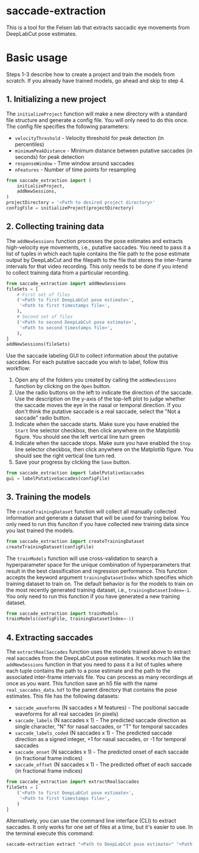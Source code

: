 # saccade-extraction
This is a tool for the Felsen lab that extracts saccadic eye movements from
DeepLabCut pose estimates.

# Basic usage
Steps 1-3 describe how to create a project and train the models from scratch. If
you already have trained models, go ahead and skip to step 4.

## 1. Initializing a new project 
The `initializeProject` function will make a new directory with a standard file structure and generate a config file. You will only need to do this once. The config file specifies the following parameters:
* `velocityThreshold` - Velocity threshold for peak detection (in percentiles)
* `minimumPeakDistance` - Minimum distance between putative saccades (in seconds) for peak detection
* `responseWindow` - Time window around saccades
* `nFeatures` - Number of time points for resampling
```Python
from saccade_extraction import (
    initializeProject,
    addNewSessions,
)
projectDirectory = '<Path to desired project directory>'
configFile = initializeProject(projectDirectory)
```

## 2. Collecting training data
The `addNewSessions` function processes the pose estimates and extracts high-velocity eye movements, i.e., putative saccades. You need to pass it a list of tuples in which each tuple contains the file path to the pose estimate output by DeepLabCut and the filepath to the file that stores the inter-frame intervals for that video recording. This only needs to be done if you intend to collect training data from a particular recording.
```Python
from saccade_extraction import addNewSessions
fileSets = [
    # First set of files
    ('<Path to first DeepLabCut pose estimate>',
     '<Path to first timestamps file>',
    ),
    # Second set of files
    ('<Path to second DeepLabCut pose estimate>',
     '<Path to second timestamps file>',
    ),
]
addNewSessions(fileSets)

```
Use the saccade labeling GUI to collect information about the putative saccades. For each putative saccade you wish to label, follow this workflow:
1. Open any of the folders you created by calling the `addNewSessions` function by clicking on the `Open` button.
2. Use the radio buttons on the left to indicate the direction of the saccade. Use the description on the y-axis of the top-left plot to judge whether the saccade moves the eye in the nasal or temporal direction. If you don't think the putative saccade is a real saccade, select the "Not a saccade" radio button.
3. Indicate when the saccade starts. Make sure you have enabled the `Start` line selector checkbox, then click anywhere on the Matplotlib figure. You should see the left vertical line turn green
4. Indicate when the saccade stops. Make sure you have enabled the `Stop` line selector checkbox, then click anywhere on the Matplotlib figure. You should see the right vertical line turn red.
5. Save your progress by clicking the `Save` button.
```Python
from saccade_extraction import labelPutativeSaccades
gui = labelPutativeSaccades(configFile)
```

## 3. Training the models
The `createTrainingDataset` function will collect all manually collected information and generate a dataset that will be used for training below. You only need to run this funciton if you have collected new training data since you last trained the models.
```Python
from saccade_extraction import createTrainingDataset
createTrainingDataset(configFile)
```
The `trainModels` function will use cross-validation to search a hyperparameter space for the unique combination of hyperparameters that result in the best classification and regression performance. This function accepts the keyword argument `trainingDatasetIndex` which specifies which training dataset to train on. The default behavior is for the models to train on the most recently generated training dataset, i.e., `trainingDatasetIndex=-1`. You only need to run this function if you have generated a new training dataset.
```Python
from saccade_extraction import trainModels
trainModels(configFile, trainingDatasetIndex=-1)
```

## 4. Extracting saccades
The `extractRealSaccades` function uses the models trained above to extract real saccades from the DeepLabCut pose estimates. It works much like the `addNewSessions` function in that you need to pass it a list of tuples where each tuple contains the path to a pose estimate and the path to the associated inter-frame intervals file. You can process as many recordings at once as you want. This function save an h5 file with the name `real_saccades_data.hdf` to the parent directory that contains the pose estimates. This file has the following datasets:
* `saccade_waveforms` (N saccades x M features) - The positional saccade waveforms for all real saccades (in pixels)
* `saccade_labels` (N saccades x 1) - The predicted saccade direction as single character, "N" for nasal saccades, or "T" for temporal saccades
* `saccade_labels_coded` (N saccades x 1) - The predicted saccade direction as a signed integer, +1 for nasal saccades, or -1 for temporal saccades
* `saccade_onset` (N saccades x 1) - The predicted onset of each saccade (in fractional frame indices)
* `saccade_offset` (N saccades x 1) - The predicted offset of each saccade (in fractional frame indices)
```Python
from saccade_extraction import extractRealSaccades
fileSets = [
    ('<Path to first DeepLabCut pose estimate>',
     '<Path to first timestamps file>',
    )
]
```
Alternatively, you can use the command line interface (CLI) to extract saccades.
It only works for one set of files at a time, but it's easier to use. In the
terminal execute this command:
```Bash
saccade-extraction extract "<Path to DeepLabCut pose estimate>" "<Path to timestamps file>"
```
